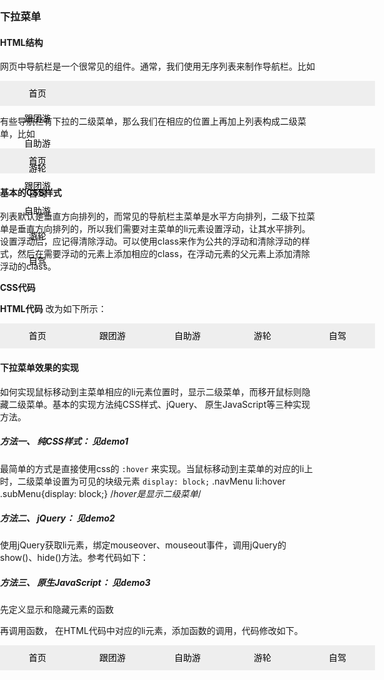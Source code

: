 


### 下拉菜单

#### HTML结构
网页中导航栏是一个很常见的组件。通常，我们使用无序列表来制作导航栏。比如
	<div id="nav">
		<ul class="navMenu">
			<li><a href="">首页</a></li>
			<li><a href="">跟团游</a></li>
			<li><a href="">自助游</a></li>
			<li><a href="">游轮</a></li>
			<li><a href="">自驾</a></li>
		</ul>
	</div>

有些导航栏有下拉的二级菜单，那么我们在相应的位置上再加上列表构成二级菜单，比如
	<div id="nav">
		<ul class="navMenu">
			<li><a href="">首页</a></li>
			<li><a href="">跟团游</a>
				<ul class="subMenu">
					<li><a href="">出境跟团</a></li>
					<li><a href="">国内跟团</a></li>
					<li><a href="">周边跟团</a></li>
					<li><a href="">当地参团</a></li>
				</ul>
			</li>
			<li><a href="">自助游</a>
				<ul class="subMenu" >
					<li><a href="">出境自助</a></li>
					<li><a href="">国内自助</a></li>
					<li><a href="">机票+酒店</a></li>
					<li><a href="">火车+酒店</a></li>
				</ul>
			</li>
			<li><a href="">游轮</a>
				<ul class="subMenu">
					<li><a href="">包船专享</a></li>
					<li><a href="">日韩航线</a></li>
					<li><a href="">欧洲航线</a></li>
					<li><a href="">三峡航线</a></li>
					<li><a href="">美洲航线</a></li>
				</ul>
			</li>
			<li><a href="">自驾</a>
				<ul class="subMenu">
					<li><a href="">周边自驾</a></li>
					<li><a href="">国内自驾</a></li>
					<li><a href="">出境自驾</a></li>
				</ul>
			</li>
		</ul>
	</div>
 
#### 基本的CSS样式
列表默认是垂直方向排列的，而常见的导航栏主菜单是水平方向排列，二级下拉菜单是垂直方向排列的，所以我们需要对主菜单的li元素设置浮动，让其水平排列。设置浮动后，应记得清除浮动。可以使用class来作为公共的浮动和清除浮动的样式，然后在需要浮动的元素上添加相应的class，在浮动元素的父元素上添加清除浮动的class。

**CSS代码**
<style type="text/css">
		/*reset*/
		body, div, ul,li, a{padding: 0; margin:0;}
		ul{list-style: none; }
		/*浮动和清除浮动*/
		.fl{float: left; }
		.clearfix:after{content:"";display:block;clear:both;}
		.clearfix{zoom:1;} 
		/*导航栏*/
		#nav{width: 600px; height: 40px; margin:0 auto; background-color: #eee; }
		.navMenu li{ text-align: center; line-height: 40px; position: relative;}
		.navMenu li a{text-decoration: none;color:#000; padding: 0 20px; display: block; width:80px; }
		.subMenu{position: absolute; top: 40px; left: 0;display: none;}/*默认隐藏二级菜单*/
		.subMenu li{float:none; background-color:#eee; margin-left: 2px; }
	</style>

**HTML代码** 改为如下所示：
<body>
	<div id="nav">
		<ul class="navMenu clearfix">
			<li class="fl"><a href="">首页</a></li>
			<li class="fl"><a href="">跟团游</a>
				<ul class="subMenu">
					<li><a href="">出境跟团</a></li>
					<li><a href="">国内跟团</a></li>
					<li><a href="">周边跟团</a></li>
					<li><a href="">当地参团</a></li>
				</ul>
			</li>
			<li class="fl"><a href="">自助游</a>
				<ul class="subMenu" >
					<li><a href="">出境自助</a></li>
					<li><a href="">国内自助</a></li>
					<li><a href="">机票+酒店</a></li>
					<li><a href="">火车+酒店</a></li>
				</ul>
			</li>
			<li class="fl"><a href="">游轮</a>
				<ul class="subMenu">
					<li><a href="">包船专享</a></li>
					<li><a href="">日韩航线</a></li>
					<li><a href="">欧洲航线</a></li>
					<li><a href="">三峡航线</a></li>
					<li><a href="">美洲航线</a></li>
				</ul>
			</li>
			<li class="fl"><a href="">自驾</a>
				<ul class="subMenu">
					<li><a href="">周边自驾</a></li>
					<li><a href="">国内自驾</a></li>
					<li><a href="">出境自驾</a></li>
				</ul>
			</li>
		</ul>
	</div>
<body>

#### 下拉菜单效果的实现
如何实现鼠标移动到主菜单相应的li元素位置时，显示二级菜单，而移开鼠标则隐藏二级菜单。基本的实现方法纯CSS样式、jQuery、 原生JavaScript等三种实现方法。

##### 方法一、 纯CSS样式：   见demo1
最简单的方式是直接使用css的 `:hover` 来实现。当鼠标移动到主菜单的对应的li上时，二级菜单设置为可见的块级元素  `display: block;`
	.navMenu li:hover .subMenu{display: block;}	/*hover是显示二级菜单*/


##### 方法二、 jQuery：   见demo2
使用jQuery获取li元素，绑定mouseover、mouseout事件，调用jQuery的show()、hide()方法。参考代码如下：
<script src="js/jquery-2.2.3.min.js"></script>
<script type="text/javascript">
	$(function() {
		$('.navMenu>li').mouseover( function() {
			$(this).children('ul').show();
		});
	    $('.navMenu>li').mouseout( function() {
			$(this).children('ul').hide();
		});
	});
</script>

##### 方法三、 原生JavaScript：  见demo3
先定义显示和隐藏元素的函数
<script type="text/javascript">
	// 定义显示函数
	function showsubmenu(li) {
		var submenu = li.getElementsByClassName('subMenu')[0];
		submenu.style.display="block";
	}
	// 定义隐藏函数
	function hidesubmenu(li){
		var submenu = li.getElementsByClassName('subMenu')[0];
		submenu.style.display="none";
	}
</script>

再调用函数， 在HTML代码中对应的li元素，添加函数的调用，代码修改如下。
	<div id="nav">
		<ul class="navMenu clearfix">
			<li class="fl" onmouseover="showsubmenu(this)" onmouseout="hidesubmenu(this)"><a href="">首页</a></li>
			<li class="fl" onmouseover="showsubmenu(this)" onmouseout="hidesubmenu(this)"><a href="">跟团游</a>
				<ul class="subMenu">
					<li><a href="">出境跟团</a></li>
					<li><a href="">国内跟团</a></li>
					<li><a href="">周边跟团</a></li>
					<li><a href="">当地参团</a></li>
				</ul>
			</li>
			<li class="fl" onmouseover="showsubmenu(this)" onmouseout="hidesubmenu(this)"><a href="">自助游</a>
				<ul class="subMenu" >
					<li><a href="">出境自助</a></li>
					<li><a href="">国内自助</a></li>
					<li><a href="">机票+酒店</a></li>
					<li><a href="">火车+酒店</a></li>
				</ul>
			</li>
			<li class="fl" onmouseover="showsubmenu(this)" onmouseout="hidesubmenu(this)"><a href="">游轮</a>
				<ul class="subMenu">
					<li><a href="">包船专享</a></li>
					<li><a href="">日韩航线</a></li>
					<li><a href="">欧洲航线</a></li>
					<li><a href="">三峡航线</a></li>
					<li><a href="">美洲航线</a></li>
				</ul>
			</li>
			<li class="fl" onmouseover="showsubmenu(this)" onmouseout="hidesubmenu(this)"><a href="">自驾</a>
				<ul class="subMenu">
					<li><a href="">周边自驾</a></li>
					<li><a href="">国内自驾</a></li>
					<li><a href="">出境自驾</a></li>
				</ul>
			</li>
		</ul>
	</div>
